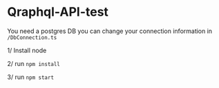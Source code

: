 # Qraphql-API-test

You need a postgres DB you can change your connection information in `/DbConnection.ts`

1/ Install node

2/ run `npm install`

3/ run `npm start`
